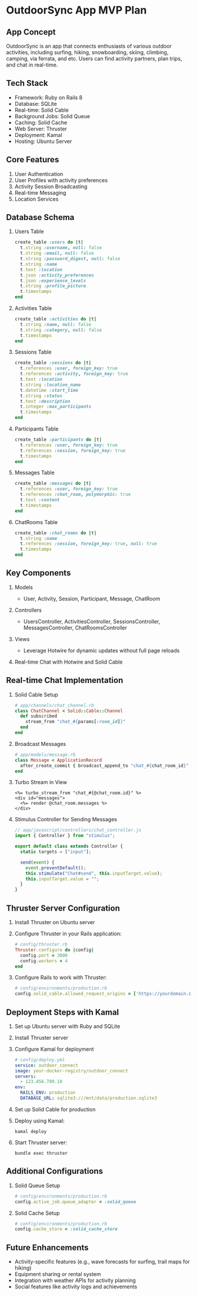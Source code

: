 # OutdoorSync App MVP Plan

## App Concept

OutdoorSync is an app that connects enthusiasts of various outdoor activities, including surfing, hiking, snowboarding, skiing, climbing, camping, via ferrata, and etc. Users can find activity partners, plan trips, and chat in real-time.

## Tech Stack

- Framework: Ruby on Rails 8
- Database: SQLite
- Real-time: Solid Cable
- Background Jobs: Solid Queue
- Caching: Solid Cache
- Web Server: Thruster
- Deployment: Kamal
- Hosting: Ubuntu Server

## Core Features

1. User Authentication
2. User Profiles with activity preferences
3. Activity Session Broadcasting
4. Real-time Messaging
5. Location Services

## Database Schema

1. Users Table

   ```ruby
   create_table :users do |t|
     t.string :username, null: false
     t.string :email, null: false
     t.string :password_digest, null: false
     t.string :name
     t.text :location
     t.json :activity_preferences
     t.json :experience_levels
     t.string :profile_picture
     t.timestamps
   end
   ```

2. Activities Table

   ```ruby
   create_table :activities do |t|
     t.string :name, null: false
     t.string :category, null: false
     t.timestamps
   end
   ```

3. Sessions Table

   ```ruby
   create_table :sessions do |t|
     t.references :user, foreign_key: true
     t.references :activity, foreign_key: true
     t.text :location
     t.string :location_name
     t.datetime :start_time
     t.string :status
     t.text :description
     t.integer :max_participants
     t.timestamps
   end
   ```

4. Participants Table

   ```ruby
   create_table :participants do |t|
     t.references :user, foreign_key: true
     t.references :session, foreign_key: true
     t.timestamps
   end
   ```

5. Messages Table

   ```ruby
   create_table :messages do |t|
     t.references :user, foreign_key: true
     t.references :chat_room, polymorphic: true
     t.text :content
     t.timestamps
   end
   ```

6. ChatRooms Table
   ```ruby
   create_table :chat_rooms do |t|
     t.string :name
     t.references :session, foreign_key: true, null: true
     t.timestamps
   end
   ```

## Key Components

1. Models

   - User, Activity, Session, Participant, Message, ChatRoom

2. Controllers

   - UsersController, ActivitiesController, SessionsController, MessagesController, ChatRoomsController

3. Views

   - Leverage Hotwire for dynamic updates without full page reloads

4. Real-time Chat with Hotwire and Solid Cable

## Real-time Chat Implementation

1. Solid Cable Setup

   ```ruby
   # app/channels/chat_channel.rb
   class ChatChannel < Solid::Cable::Channel
     def subscribed
       stream_from "chat_#{params[:room_id]}"
     end
   end
   ```

2. Broadcast Messages

   ```ruby
   # app/models/message.rb
   class Message < ApplicationRecord
     after_create_commit { broadcast_append_to "chat_#{chat_room_id}" }
   end
   ```

3. Turbo Stream in View

   ```erb
   <%= turbo_stream_from "chat_#{@chat_room.id}" %>
   <div id="messages">
     <%= render @chat_room.messages %>
   </div>
   ```

4. Stimulus Controller for Sending Messages

   ```javascript
   // app/javascript/controllers/chat_controller.js
   import { Controller } from "stimulus";

   export default class extends Controller {
     static targets = ["input"];

     send(event) {
       event.preventDefault();
       this.stimulate("Chat#send", this.inputTarget.value);
       this.inputTarget.value = "";
     }
   }
   ```

## Thruster Server Configuration

1. Install Thruster on Ubuntu server

2. Configure Thruster in your Rails application:

   ```ruby
   # config/thruster.rb
   Thruster.configure do |config|
     config.port = 3000
     config.workers = 4
   end
   ```

3. Configure Rails to work with Thruster:
   ```ruby
   # config/environments/production.rb
   config.solid_cable.allowed_request_origins = ['https://yourdomain.com']
   ```

## Deployment Steps with Kamal

1. Set up Ubuntu server with Ruby and SQLite
2. Install Thruster server
3. Configure Kamal for deployment

   ```yaml
   # config/deploy.yml
   service: outdoor_connect
   image: your-docker-registry/outdoor_connect
   servers:
     - 123.456.789.10
   env:
     RAILS_ENV: production
     DATABASE_URL: sqlite3:///mnt/data/production.sqlite3
   ```

4. Set up Solid Cable for production
5. Deploy using Kamal:
   ```
   kamal deploy
   ```
6. Start Thruster server:
   ```
   bundle exec thruster
   ```

## Additional Configurations

1. Solid Queue Setup

   ```ruby
   # config/environments/production.rb
   config.active_job.queue_adapter = :solid_queue
   ```

2. Solid Cache Setup
   ```ruby
   # config/environments/production.rb
   config.cache_store = :solid_cache_store
   ```

## Future Enhancements

- Activity-specific features (e.g., wave forecasts for surfing, trail maps for hiking)
- Equipment sharing or rental system
- Integration with weather APIs for activity planning
- Social features like activity logs and achievements
